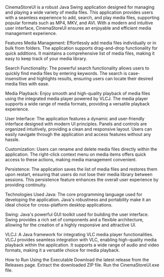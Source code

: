 CinemaStoreUI is a robust Java Swing application designed for managing and playing a wide variety of media files. This application provides users with a seamless experience to add, search, and play media files, supporting popular formats such as MP4, MKV, and AVI. With a modern and intuitive user interface, CinemaStoreUI ensures an enjoyable and efficient media management experience.

Features
Media Management: Effortlessly add media files individually or in bulk from folders. The application supports drag-and-drop functionality for quick additions. It maintains a comprehensive list of media files, making it easy to keep track of your media library.

Search Functionality: The powerful search functionality allows users to quickly find media files by entering keywords. The search is case-insensitive and highlights results, ensuring users can locate their desired media files with ease.

Media Playback: Enjoy smooth and high-quality playback of media files using the integrated media player powered by VLCJ. The media player supports a wide range of media formats, providing a versatile playback experience.

User Interface: The application features a dynamic and user-friendly interface designed with modern UI principles. Panels and controls are organized intuitively, providing a clean and responsive layout. Users can easily navigate through the application and access features without any hassle.

Customization: Users can rename and delete media files directly within the application. The right-click context menu on media items offers quick access to these actions, making media management convenient.

Persistence: The application saves the list of media files and restores them upon restart, ensuring that users do not lose their media library between sessions. This persistence feature enhances the overall user experience by providing continuity.

Technologies Used
Java: The core programming language used for developing the application. Java's robustness and portability make it an ideal choice for cross-platform desktop applications.

Swing: Java's powerful GUI toolkit used for building the user interface. Swing provides a rich set of components and a flexible architecture, allowing for the creation of a highly responsive and attractive UI.

VLCJ: A Java framework for integrating VLC media player functionalities. VLCJ provides seamless integration with VLC, enabling high-quality media playback within the application. It supports a wide range of audio and video formats, making it a versatile choice for media playback.

How to Run
Using the Executable
Download the latest release from the Releases page.
Extract the downloaded ZIP file.
Run the CinemaStoreUI.exe file.
